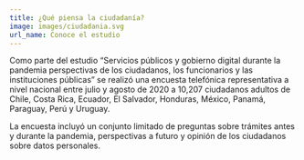 ```yaml
---
title: ¿Qué piensa la ciudadanía?
image: images/ciudadania.svg
url_name: Conoce el estudio
---
```


Como parte del estudio “Servicios públicos y gobierno digital durante la pandemia perspectivas de los ciudadanos, los funcionarios y las instituciones públicas” se realizó una encuesta telefónica representativa a nivel nacional entre julio y agosto de 2020 a 10,207 ciudadanos adultos de Chile, Costa Rica, Ecuador, El Salvador, Honduras, México, Panamá, Paraguay, Perú y Uruguay.
 
La encuesta incluyó un conjunto limitado de preguntas sobre trámites antes y durante la pandemia, perspectivas a futuro y opinión de los ciudadanos sobre datos personales.
